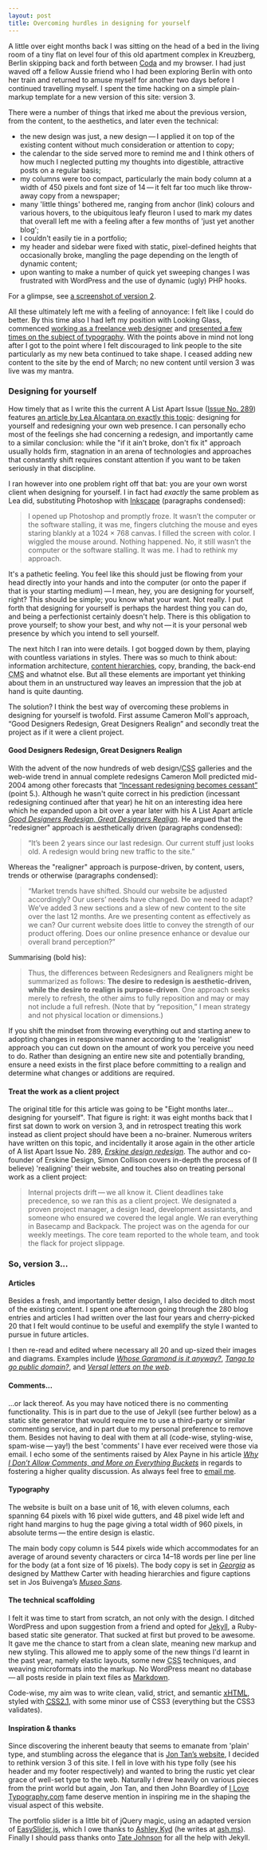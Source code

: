 ```yaml
---
layout: post
title: Overcoming hurdles in designing for yourself 
---
```


A little over eight months back I was sitting on the head of a bed in the living room of a tiny flat on level four of this old apartment complex in Kreuzberg, Berlin skipping back and forth between <a href="http://www.panic.com/coda/" title="Panic&rsquo;s Coda web development IDE">Coda</a> and my browser. I had just waved off a fellow Aussie friend who I had been exploring Berlin with onto her train and returned to amuse myself for another two days before I continued travelling myself. I spent the time hacking on a simple plain-markup template for a new version of this site: version 3.

There were a number of things that irked me about the previous version, from the content, to the aesthetics, and later even the technical:
* the new design was just, a new design&thinsp;&mdash;&thinsp;I applied it on top of the existing content without much consideration or attention to copy; 
* the calendar to the side served more to remind me and I think others of how much I neglected putting my thoughts into digestible, attractive posts on a regular basis;
* my columns were too compact, particularly the main body column at a width of 450 pixels and font size of 14&thinsp;&mdash;&thinsp;it felt far too much like throw-away copy from a newspaper;
* many 'little things' bothered me, ranging from anchor (link) colours and various hovers, to the ubiquitous leafy fleuron I used to mark my dates that overall left me with a feeling after a few months of 'just yet another blog';
* I couldn't easily tie in a portfolio;
* my header and sidebar were fixed with static, pixel-defined heights that occasionally broke, mangling the page depending on the length of dynamic content;
* upon wanting to make a number of quick yet sweeping changes I was frustrated with WordPress and the use of dynamic (ugly) <span class="caps">PHP</span> hooks.

<p class="note">For a glimpse, see <a href="/files/images/klepas-v2.png" title="A scaled, cropped screenshot of klepas.org v2">a screenshot of version 2</a>.</p>

<span class="calloutRight">All these ultimately left me with a feeling of annoyance: I felt like I could do better.</span>
By this time also I had left my position with Looking Glass, commenced <a href="/about.html#work" title="My work, from the About section">working as a freelance web designer</a> and <a href="http://www.slideshare.net/klepas/beautiful-web-typography-5" title="Beautiful Web Typography&thinsp;&mdash;&thinsp;version 5 (updated to the most recent version)">presented a few times on the subject of typography</a>. With the points above in mind not long after I got to the point where I felt discouraged to link people to the site particularly as my new beta continued to take shape. I ceased adding new content to the site by the end of March; no new content until version 3 was live was my mantra.

### Designing for yourself
How timely that as I write this the current A List Apart Issue (<a href="http://www.alistapart.com/issues/289" title="A List Apart Issue No. 289">Issue No. 289</a>) features <a href="http://www.alistapart.com/articles/redesigning-your-own-site/" title="A List Apart: Redesigning your own site">an article by Lea Alcantara on exactly this topic</a>: designing for yourself and redesigning your own web presence. I can personally echo most of the feelings she had concerning a redesign, and importantly came to a similar conclusion: while the "if it ain't broke, don't fix it" approach usually holds firm, stagnation in an arena of technologies and approaches that constantly shift requires constant attention if you want to be taken seriously in that discipline.

I ran however into one problem right off that bat: you are your own worst client when designing for yourself. I in fact had <em>exactly</em> the same problem as Lea did, substituting Photoshop with <a href="http://inkscape.org" title="Inkscape: a free vector graphics illustrator">Inkscape</a> (paragraphs condensed):

<blockquote cite="Lea Alcantara">
    <p>I opened up Photoshop and promptly froze. It wasn&rsquo;t the computer or the software stalling, it was me, fingers clutching the mouse and eyes staring blankly at a 1024 &times; 768 canvas. I filled the screen with color. I wiggled the mouse around. Nothing happened. No, it still wasn&rsquo;t the computer or the software stalling. It was me. I had to rethink my approach.</p>
</blockquote>

It's a pathetic feeling. You feel like this should just be flowing from your head directly into your hands and into the computer (or onto the paper if that is your starting medium)&thinsp;&mdash;&thinsp;I mean, hey, you are designing for yourself, right? This should be simple; you know what your want. Not really. I put forth that designing for yourself is perhaps the hardest thing you can do, and being a perfectionist certainly doesn't help. There is this obligation to prove yourself; to show your best, and why not&thinsp;&mdash;&thinsp;it is your personal web presence by which you intend to sell yourself.

The next hitch I ran into were details. I got bogged down by them, playing with countless variations in styles. There was so much to think about: information architecture, <a href="/give-content-context/#notebook" title="klepas.org: Give content context">content hierarchies</a>, copy, branding, the back-end <acronym title="Content Management System">CMS</acronym> and whatnot else. But all these elements are important yet thinking about them in an unstructured way leaves an impression that the job at hand is quite daunting.

The solution? I think the best way of overcoming these problems in designing for yourself is twofold. First assume Cameron Moll's approach, &ldquo;Good Designers Redesign, Great Designers Realign&rdquo; and secondly treat the project as if it were a client project.

#### Good Designers Redesign, Great Designers Realign

With the advent of the now hundreds of web design/<acronym title="Cascading Style Sheets">CSS</acronym> galleries and the web-wide trend in annual complete redesigns Cameron Moll predicted mid-2004 among other forecasts that <a href="http://www.cameronmoll.com/archives/000031.html" title="Five for Six: Bold predictions for the savvy designer">&ldquo;Incessant redesigning becomes cessant&rdquo;</a> (point 5.). Although he wasn't quite correct in his prediction (incessant redesigning continued after that year) he hit on an interesting idea here which he expanded upon a bit over a year later with his A List Apart article <a href="http://www.alistapart.com/articles/redesignrealign" title="A List Apart Issue No. 206: Good Designers Redesign, Great Designers Realign"><em>Good Designers Redesign, Great Designers Realign</em></a>. He argued that the "redesigner" approach is aesthetically driven (paragraphs condensed):

<blockquote>
    <p>&ldquo;It&rsquo;s been 2 years since our last redesign. Our current stuff just looks old. A redesign would bring new traffic to the site.&rdquo;</p>
</blockquote>

Whereas the "realigner" approach is purpose-driven, by content, users, trends or otherwise (paragraphs condensed):

<blockquote>
    <p>&ldquo;Market trends have shifted. Should our website be adjusted accordingly? Our users&rsquo; needs have changed. Do we need to adapt? We&rsquo;ve added 3 new sections and a slew of new content to the site over the last 12 months. Are we presenting content as effectively as we can? Our current website does little to convey the strength of our product offering. Does our online presence enhance or devalue our overall brand perception?&rdquo;</p>
</blockquote>

Summarising (bold his):

<blockquote cite="Cameron Moll">
    <p>Thus, the differences between Redesigners and Realigners might be summarized as follows: <strong>The desire to redesign is aesthetic-driven, while the desire to realign is purpose-driven</strong>. One approach seeks merely to refresh, the other aims to fully reposition and may or may not include a full refresh. (Note that by &ldquo;reposition,&rdquo; I mean strategy and not physical location or dimensions.)</p>
</blockquote>

If you shift the mindset from throwing everything out and starting anew to adopting changes in responsive manner according to the 'realignist' approach you can cut down on the amount of work you perceive you need to do. Rather than designing an entire new site and potentially branding, ensure a need exists in the first place before committing to a realign and determine what changes or additions are required.

#### Treat the work as a client project

The original title for this article was going to be "Eight months later... designing for yourself". That figure is right: it was eight months back that I first sat down to work on version 3, and in retrospect treating this work instead as client project should have been a no-brainer. Numerous writers have written on this topic, and incidentally it arose again in the other article of A list Apart Issue No. 289, <a href="http://www.alistapart.com/articles/erskine-design-redesign/" title="A List Apart Issue No. 289: Erskine design redesign"><em>Erskine design redesign</em></a>. The author and co-founder of Erskine Design, Simon Collison covers in-depth the process of (I believe) 'realigning' their website, and touches also on treating personal work as a client project:

<blockquote cite="Simon Collison">
    <p>Internal projects drift&thinsp;&mdash;&thinsp;we all know it. Client deadlines take precedence, so we ran this as a client project. We designated a proven project manager, a design lead, development assistants, and someone who ensured we covered the legal angle. We ran everything in Basecamp and Backpack. The project was on the agenda for our weekly meetings. The core team reported to the whole team, and took the flack for project slippage.</p>
</blockquote>


### So, version 3...

#### Articles
Besides a fresh, and importantly better design, I also decided to ditch most of the existing content. I spent one afternoon going through the 280 blog entries and articles I had written over the last four years and cherry-picked 20 that I felt would continue to be useful and exemplify the style I wanted to pursue in future articles.

I then re-read and edited where necessary all 20 and up-sized their images and diagrams. Examples include <a href="/whose-garamond-is-it-anyway/#notebook" title="klepas.org: Whose Garamond is it anyway?"><em>Whose Garamond is it anyway?</em></a>, <a href="/tango-public-domain/#notebook" title="klepas.org: Tango to go public domain?"><em>Tango to go public domain?</em></a>, and <a href="/versal-letters-on-the-web/#notebook" title="klepas.org: Versal letters on the web"><em>Versal letters on the web</em></a>.

#### Comments...

...or lack thereof. As you may have noticed there is no commenting functionality. This is in part due to the use of Jekyll (see further below) as a static site generator that would require me to use a third-party or similar commenting service, and in part due to my personal preference to remove them. Besides not having to deal with them at all (code-wise, styling-wise, spam-wise&thinsp;&mdash;&thinsp;yay!) the best 'comments' I have ever received were those via email. I echo some of the sentiments raised by Alex Payne in his article <a href="http://al3x.net/2009/02/24/why-no-comments-more-everything-buckets.html" title="al3x.net: Why I Don&rsquo;t Allow Comments, and More on Everything Buckets"><em>Why I Don&rsquo;t Allow Comments, and More on Everything Buckets</em></a> in regards to fostering a higher quality discussion. As always feel free to <a href="mailto:klepas@klepas.org" title="Email Simon Pascal Klein">email me</a>.

#### Typography
The website is built on a base unit of 16, with eleven columns, each spanning 64 pixels with 16 pixel wide gutters, and 48 pixel wide left and right hand margins to hug the page giving a total width of 960 pixels, in absolute terms&thinsp;&mdash;&thinsp;the entire design is elastic.

The main body copy column is 544 pixels wide which accommodates for an average of around seventy characters or circa 14&ndash;18 words per line per line for the body (at a font size of 16 pixels). The body copy is set in <a href="http://en.wikipedia.org/wiki/Georgia_%28typeface%29" title="Wikipedia (EN): Georgia typeface"><em>Georgia</em></a> as designed by Matthew Carter with heading hierarchies and figure captions set in Jos Buivenga&rsquo;s <a href="http://www.josbuivenga.demon.nl/museosans.html" title="Museo Sans&thinsp;&mdash;&thinsp;a [free] font from exljbris Font Foundry"><em>Museo Sans</em></a>.

#### The technical scaffolding
I felt it was time to start from scratch, an not only with the design. I ditched WordPress and upon suggestion from a friend and opted for <a href="http://github.com/mojombo/jekyll/tree/master" title="Jekyll on GitHub.com">Jekyll</a>, a Ruby-based static site generator. That sucked at first but proved to be awesome. It gave me the chance to start from a clean slate, meaning new markup and new styling. This allowed me to apply some of the new things I'd learnt in the past year, namely elastic layouts, some new <acronym title="Cascading Style Sheets">CSS</acronym> techniques, and weaving microformats into the markup. No WordPress meant no database&thinsp;&mdash;&thinsp;all posts reside in plain text files as <a href="http://daringfireball.net/projects/markdown/" title="Markdown &lsquo;markup&rsquo;">Markdown</a>.

Code-wise, my aim was to write clean, valid, strict, and seman­tic <a rel="external" href="http://validator.w3.org/check?uri=referer"><acronym title="eXtensible Hyper Text Markup Language"><acronym title="eXtensivel HyperText Markup Language">xHTML</acronym></acronym></a>, styled with <a rel="external" href="http://jigsaw.w3.org/css-validator/check/referer"><acronym title="Cascading Style Sheets"><acronym  title="Cascading Style Sheets">CSS2.1</acronym></acronym></a>, with some minor use of <abbr>CSS3</abbr> (everything but the <abbr>CSS3</abbr> validates).

<h4>Inspiration <span class="amp">&amp;</span> thanks</h4>
Since discovering the inherent beauty that seems to emanate from 'plain' type, and stumbling across the elegance that is <a href="http://jontangerine.com" title="Jon Tan&rsquo;s elegant website">Jon Tan&rsquo;s website</a>, I decided to rethink version 3 of this site. I fell in love with his type folly (see his header and my footer respectively) and wanted to bring the rustic yet clear grace of well-set type to the web. Naturally I drew heavily on various pieces from the print world but again, Jon Tan, and then John Boardley of <a href="http://ilovetypography.com" title="I Love Typography.com!">I Love Typography.com</a> fame deserve mention in inspiring me in the shaping the visual aspect of this website.

The portfolio slider is a little bit of jQuery magic, using an adapted version of <a href="http://cssglobe.com/post/4004/easy-slider-15-the-easiest-jquery-plugin-for-sliding" title="CSS Globe article on EasySlider jQuery plugin">EasySlider.js</a>, which I owe thanks to <a href="http://kyd.com.au/" title="Ashley Kyd&rsquo;s web-card">Ashley Kyd</a> (he writes at <a href="http://ash.ms/" title="Ashley Kyf&rsquo;s blog">ash.ms</a>). Finally I should pass thanks onto <a href="http://tatey.com" title="Tate Johnson&rsquo;">Tate Johnson</a> for all the help with Jekyll.